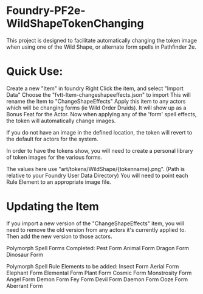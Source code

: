 # Foundry-PF2e-WildShapeTokenChanging

This project is designed to facilitate automatically changing the token image when using one of the Wild Shape, or alternate form spells in Pathfinder 2e.

# Quick Use:
Create a new "Item" in foundry
Right Click the item, and select "Import Data"
Choose the "fvtt-Item-changeshapeeffects.json" to import
This will rename the Item to "ChangeShapeEffects"
Apply this item to any actors which will be changing forms (ie Wild Order Druids).
It will show up as a Bonus Feat for the Actor.
Now when applying any of the 'form' spell effects, the token will automatically change images.

If you do not have an image in the defined location, the token will revert to the default for actors for the system.

In order to have the tokens show, you will need to create a personal library of token images for the various forms.

The values here use "art/tokens/WildShape/{tokenname}.png".  (Path is relative to your Foundry User Data Directory)
You will need to point each Rule Element to an appropriate image file. 

# Updating the Item
If you import a new version of the "ChangeShapeEffects" item, you will need to remove the old version from any actors it's currently applied to.  Then add the new version to those actors.

Polymorph Spell Forms Completed:
Pest Form
Animal Form
Dragon Form
Dinosaur Form

Polymorph Spell Rule Elements to be added:
Insect Form
Aerial Form
Elephant Form
Elemental Form
Plant Form
Cosmic Form
Monstrosity Form
Angel Form
Demon Form
Fey Form
Devil Form
Daemon Form
Ooze Form
Aberrant Form

